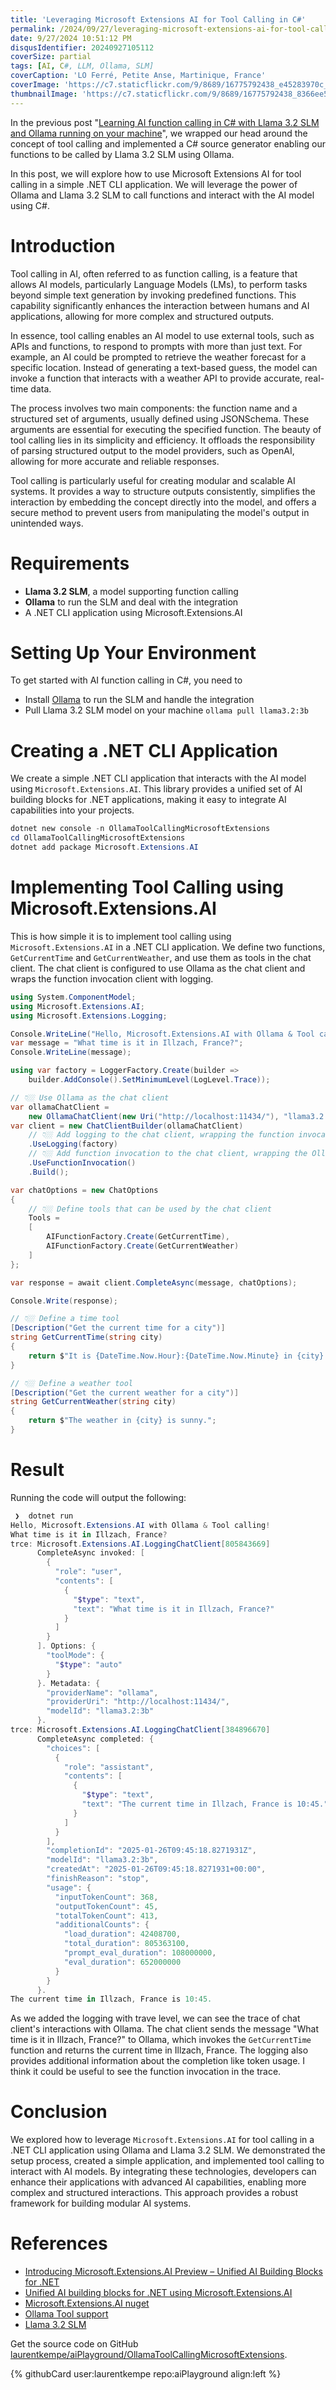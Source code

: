 ```yaml
---
title: 'Leveraging Microsoft Extensions AI for Tool Calling in C#'
permalink: /2024/09/27/leveraging-microsoft-extensions-ai-for-tool-calling-in-csharp/
date: 9/27/2024 10:51:12 PM
disqusIdentifier: 20240927105112
coverSize: partial
tags: [AI, C#, LLM, Ollama, SLM]
coverCaption: 'LO Ferré, Petite Anse, Martinique, France'
coverImage: 'https://c7.staticflickr.com/9/8689/16775792438_e45283970c_h.jpg'
thumbnailImage: 'https://c7.staticflickr.com/9/8689/16775792438_8366ee5732_q.jpg'
---
```

In the previous post "[Learning AI function calling in C# with Llama 3.2 SLM and Ollama running on your machine](https://laurentkempe.com/2024/10/28/learning-ai-function-calling-in-csharp-with-llama-32-slm-and-ollama-running-on-your-machine/)", we wrapped our head around the concept of tool calling and implemented a C# source generator enabling our functions to be called by Llama 3.2 SLM using Ollama. 

In this post, we will explore how to use Microsoft Extensions AI for tool calling in a simple .NET CLI application. We will leverage the power of Ollama and Llama 3.2 SLM to call functions and interact with the AI model using C#.
<!-- more -->
# Introduction

Tool calling in AI, often referred to as function calling, is a feature that allows AI models, particularly Language Models (LMs), to perform tasks beyond simple text generation by invoking predefined functions. This capability significantly enhances the interaction between humans and AI applications, allowing for more complex and structured outputs.

In essence, tool calling enables an AI model to use external tools, such as APIs and functions, to respond to prompts with more than just text. For example, an AI could be prompted to retrieve the weather forecast for a specific location. Instead of generating a text-based guess, the model can invoke a function that interacts with a weather API to provide accurate, real-time data.

The process involves two main components: the function name and a structured set of arguments, usually defined using JSONSchema. These arguments are essential for executing the specified function. The beauty of tool calling lies in its simplicity and efficiency. It offloads the responsibility of parsing structured output to the model providers, such as OpenAI, allowing for more accurate and reliable responses.

Tool calling is particularly useful for creating modular and scalable AI systems. It provides a way to structure outputs consistently, simplifies the interaction by embedding the concept directly into the model, and offers a secure method to prevent users from manipulating the model's output in unintended ways.

# Requirements

* **Llama 3.2 SLM**, a model supporting function calling
* **Ollama** to run the SLM and deal with the integration
* A .NET CLI application using Microsoft.Extensions.AI

# Setting Up Your Environment

To get started with AI function calling in C#, you need to

* Install [Ollama](https://www.ollama.com/) to run the SLM and handle the integration
* Pull Llama 3.2 SLM model on your machine `ollama pull llama3.2:3b`

# Creating a .NET CLI Application

We create a simple .NET CLI application that interacts with the AI model using `Microsoft.Extensions.AI`. This library provides a unified set of AI building blocks for .NET applications, making it easy to integrate AI capabilities into your projects.

```powershell
dotnet new console -n OllamaToolCallingMicrosoftExtensions
cd OllamaToolCallingMicrosoftExtensions
dotnet add package Microsoft.Extensions.AI
```

# Implementing Tool Calling using Microsoft.Extensions.AI

This is how simple it is to implement tool calling using `Microsoft.Extensions.AI` in a .NET CLI application. We define two functions, `GetCurrentTime` and `GetCurrentWeather`, and use them as tools in the chat client. The chat client is configured to use Ollama as the chat client and wraps the function invocation client with logging.

```csharp
using System.ComponentModel;
using Microsoft.Extensions.AI;
using Microsoft.Extensions.Logging;

Console.WriteLine("Hello, Microsoft.Extensions.AI with Ollama & Tool calling!");
var message = "What time is it in Illzach, France?";
Console.WriteLine(message);

using var factory = LoggerFactory.Create(builder => 
    builder.AddConsole().SetMinimumLevel(LogLevel.Trace));

// 👇🏼 Use Ollama as the chat client
var ollamaChatClient = 
    new OllamaChatClient(new Uri("http://localhost:11434/"), "llama3.2:3b");
var client = new ChatClientBuilder(ollamaChatClient)
    // 👇🏼 Add logging to the chat client, wrapping the function invocation client 
    .UseLogging(factory)
    // 👇🏼 Add function invocation to the chat client, wrapping the Ollama client
    .UseFunctionInvocation()
    .Build();

var chatOptions = new ChatOptions
{
    // 👇🏼 Define tools that can be used by the chat client
    Tools =
    [
        AIFunctionFactory.Create(GetCurrentTime),
        AIFunctionFactory.Create(GetCurrentWeather)
    ]
};

var response = await client.CompleteAsync(message, chatOptions);

Console.Write(response);

// 👇🏼 Define a time tool
[Description("Get the current time for a city")]
string GetCurrentTime(string city)
{
    return $"It is {DateTime.Now.Hour}:{DateTime.Now.Minute} in {city}.";
}

// 👇🏼 Define a weather tool
[Description("Get the current weather for a city")]
string GetCurrentWeather(string city)
{
    return $"The weather in {city} is sunny.";
}
```

# Result

Running the code will output the following:

```powershell
 ❯  dotnet run
Hello, Microsoft.Extensions.AI with Ollama & Tool calling!
What time is it in Illzach, France?
trce: Microsoft.Extensions.AI.LoggingChatClient[805843669]
      CompleteAsync invoked: [
        {
          "role": "user",
          "contents": [
            {
              "$type": "text",
              "text": "What time is it in Illzach, France?"
            }
          ]
        }
      ]. Options: {
        "toolMode": {
          "$type": "auto"
        }
      }. Metadata: {
        "providerName": "ollama",
        "providerUri": "http://localhost:11434/",
        "modelId": "llama3.2:3b"
      }.
trce: Microsoft.Extensions.AI.LoggingChatClient[384896670]
      CompleteAsync completed: {
        "choices": [
          {
            "role": "assistant",
            "contents": [
              {
                "$type": "text",
                "text": "The current time in Illzach, France is 10:45."
              }
            ]
          }
        ],
        "completionId": "2025-01-26T09:45:18.8271931Z",
        "modelId": "llama3.2:3b",
        "createdAt": "2025-01-26T09:45:18.8271931+00:00",
        "finishReason": "stop",
        "usage": {
          "inputTokenCount": 368,
          "outputTokenCount": 45,
          "totalTokenCount": 413,
          "additionalCounts": {
            "load_duration": 42408700,
            "total_duration": 805363100,
            "prompt_eval_duration": 108000000,
            "eval_duration": 652000000
          }
        }
      }.
The current time in Illzach, France is 10:45.
```

As we added the logging with trave level, we can see the trace of chat client's interactions with Ollama. The chat client sends the message "What time is it in Illzach, France?" to Ollama, which invokes the `GetCurrentTime` function and returns the current time in Illzach, France. The logging also provides additional information about the completion like token usage. I think it could be useful to see the function invocation in the trace.

# Conclusion

We explored how to leverage `Microsoft.Extensions.AI` for tool calling in a .NET CLI application using Ollama and Llama 3.2 SLM. We demonstrated the setup process, created a simple application, and implemented tool calling to interact with AI models. By integrating these technologies, developers can enhance their applications with advanced AI capabilities, enabling more complex and structured interactions. This approach provides a robust framework for building modular AI systems.

# References

- [Introducing Microsoft.Extensions.AI Preview – Unified AI Building Blocks for .NET](https://devblogs.microsoft.com/dotnet/introducing-microsoft-extensions-ai-preview/)
- [Unified AI building blocks for .NET using Microsoft.Extensions.AI](https://learn.microsoft.com/en-us/dotnet/ai/ai-extensions)
- [Microsoft.Extensions.AI nuget](https://www.nuget.org/packages/Microsoft.Extensions.AI/9.0.1-preview.1.24570.5#readme-body-tab)
- [Ollama Tool support](https://www.ollama.com/blog/tool-support)
- [Llama 3.2 SLM](https://ollama.com)

Get the source code on GitHub [laurentkempe/aiPlayground/OllamaToolCallingMicrosoftExtensions](https://github.com/laurentkempe/aiPlayground/tree/main/OllamaToolCallingMicrosoftExtensions).

<p></p>
{% githubCard user:laurentkempe repo:aiPlayground align:left %}
